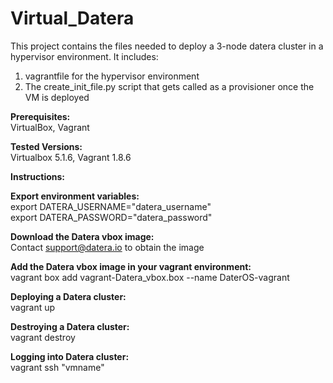 # Virtual_Datera

This project contains the files needed to deploy a 3-node datera cluster in a hypervisor environment. It includes:<br />

1) vagrantfile for the hypervisor environment<br />
2) The create_init_file.py script that gets called as a provisioner once the VM is deployed<br />

<b>Prerequisites:</b><br />
VirtualBox, Vagrant

<b>Tested Versions:</b><br />
Virtualbox 5.1.6, Vagrant 1.8.6<br />

<b>Instructions:</b>

<b>Export environment variables:</b><br />
export DATERA_USERNAME="datera_username"<br />
export DATERA_PASSWORD="datera_password"

<b>Download the Datera vbox image:</b><br />
Contact support@datera.io to obtain the image

<b>Add the Datera vbox image in your vagrant environment:</b><br />
vagrant box add vagrant-Datera_vbox.box --name DaterOS-vagrant<br />

<b>Deploying a Datera cluster:</b><br />
vagrant up

<b>Destroying a Datera cluster:</b><br />
vagrant destroy

<b>Logging into Datera cluster:</b><br />
vagrant ssh "vmname"
